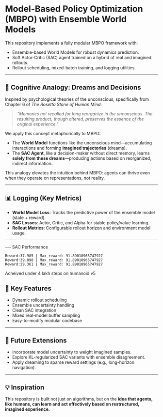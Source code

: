 # Model-Based Policy Optimization (MBPO) with Ensemble World Models

This repository implements a fully modular MBPO framework with:
- Ensemble-based World Models for robust dynamics prediction.
- Soft Actor-Critic (SAC) agent trained on a hybrid of real and imagined rollouts.
- Rollout scheduling, mixed-batch training, and logging utilities.

---

## 🧠 Cognitive Analogy: Dreams and Decisions

Inspired by psychological theories of the unconscious, specifically from Chapter 6 of *The Rosetta Stone of Human Mind*:

> *"Memories not recalled for long reorganize in the unconscious. The resulting product, though altered, preserves the essence of the original experience."*

We apply this concept metaphorically to MBPO:
- The **World Model** functions like the unconscious mind—accumulating interactions and forming **imagined trajectories** (dreams).
- The **SAC Agent**, like a decision-maker without direct memory, learns **solely from these dreams**—producing actions based on reorganized, indirect information.

This analogy elevates the intuition behind MBPO: agents can thrive even when they operate on representations, not reality.

---

## 📊 Logging (Key Metrics)

- **World Model Loss**: Tracks the predictive power of the ensemble model (state + reward).
- **SAC Losses**: Actor, Critic, and Alpha for stable policy/value learning.
- **Rollout Metrics**: Configurable rollout horizon and environment model usage.

---


--- SAC Performance

    Reward:37.985 | Max_reward: 91.89018965747927
    Reward:39.898 | Max_reward: 91.89018965747927
    Reward:29.361 | Max_reward: 91.89018965747927

  Acheived under 4 lakh steps on humanoid v5
## 🔧 Key Features

- Dynamic rollout scheduling
- Ensemble uncertainty handling
- Clean SAC integration
- Mixed real-model buffer sampling
- Easy-to-modify modular codebase

---

## 🧠 Future Extensions

- Incorporate model uncertainty to weight imagined samples.
- Explore KL-regularized SAC variants with ensemble disagreement.
- Apply dreaming to sparse reward settings (e.g., long-horizon navigation).

---

## 💡 Inspiration

This repository is built not just on algorithms, but on the **idea that agents, like humans, can learn and act effectively based on restructured, imagined experience.**
